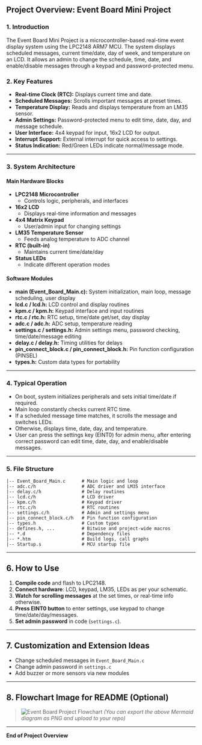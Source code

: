 ## Project Overview: Event Board Mini Project

### 1. Introduction

The Event Board Mini Project is a microcontroller-based real-time event display system using the LPC2148 ARM7 MCU. The system displays scheduled messages, current time/date, day of week, and temperature on an LCD. It allows an admin to change the schedule, time, date, and enable/disable messages through a keypad and password-protected menu.

### 2. Key Features

- **Real-time Clock (RTC):** Displays current time and date.
- **Scheduled Messages:** Scrolls important messages at preset times.
- **Temperature Display:** Reads and displays temperature from an LM35 sensor.
- **Admin Settings:** Password-protected menu to edit time, date, day, and message schedule.
- **User Interface:** 4x4 keypad for input, 16x2 LCD for output.
- **Interrupt Support:** External interrupt for quick access to settings.
- **Status Indication:** Red/Green LEDs indicate normal/message mode.

---

### 3. System Architecture

#### Main Hardware Blocks

- **LPC2148 Microcontroller**
  - Controls logic, peripherals, and interfaces
- **16x2 LCD**
  - Displays real-time information and messages
- **4x4 Matrix Keypad**
  - User/admin input for changing settings
- **LM35 Temperature Sensor**
  - Feeds analog temperature to ADC channel
- **RTC (built-in)**
  - Maintains current time/date/day
- **Status LEDs**
  - Indicate different operation modes

#### Software Modules

- **main (Event_Board_Main.c):** System initialization, main loop, message scheduling, user display
- **lcd.c / lcd.h:** LCD control and display routines
- **kpm.c / kpm.h:** Keypad interface and input routines
- **rtc.c / rtc.h:** RTC setup, time/date get/set, day display
- **adc.c / adc.h:** ADC setup, temperature reading
- **settings.c / settings.h:** Admin settings menu, password checking, time/date/message editing
- **delay.c / delay.h:** Timing utilities for delays
- **pin_connect_block.c / pin_connect_block.h:** Pin function configuration (PINSEL)
- **types.h:** Custom data types for portability

---

### 4. Typical Operation

- On boot, system initializes peripherals and sets initial time/date if required.
- Main loop constantly checks current RTC time.
- If a scheduled message time matches, it scrolls the message and switches LEDs.
- Otherwise, displays time, date, day, and temperature.
- User can press the settings key (EINT0) for admin menu, after entering correct password can edit time, date, day, and enable/disable messages.

---

### 5. File Structure

```
|-- Event_Board_Main.c      # Main logic and loop
|-- adc.c/h                 # ADC driver and LM35 interface
|-- delay.c/h               # Delay routines
|-- lcd.c/h                 # LCD driver
|-- kpm.c/h                 # Keypad driver
|-- rtc.c/h                 # RTC routines
|-- settings.c/h            # Admin and settings menu
|-- pin_connect_block.c/h   # Pin function configuration
|-- types.h                 # Custom types
|-- defines.h, ...          # Bitwise and project-wide macros
|-- *.d                     # Dependency files
|-- *.htm                   # Build logs, call graphs
|-- Startup.s               # MCU startup file
```

---

## 6. How to Use

1. **Compile code** and flash to LPC2148.
2. **Connect hardware**: LCD, keypad, LM35, LEDs as per your schematic.
3. **Watch for scrolling messages** at the set times, or real-time info otherwise.
4. **Press EINT0 button** to enter settings, use keypad to change time/date/day/messages.
5. **Set admin password** in code (`settings.c`).

---

## 7. Customization and Extension Ideas

- Change scheduled messages in `Event_Board_Main.c`
- Change admin password in `settings.c`
- Add buzzer or more sensors via new modules

---

## 8. Flowchart Image for README (Optional)

> ![Event Board Project Flowchart](./doc/event_board_flowchart.png)
> *(You can export the above Mermaid diagram as PNG and upload to your repo)*

---

**End of Project Overview**

